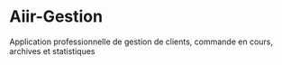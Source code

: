 # Aiir-Gestion
Application professionnelle de gestion de clients, commande en cours, archives et statistiques
